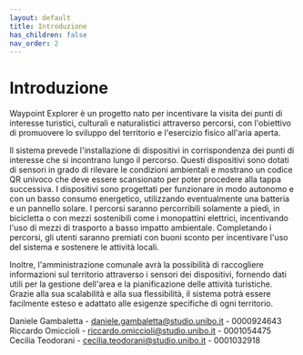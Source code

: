 ```yaml
---
layout: default
title: Introduzione
has_children: false
nav_order: 2
---
```


# Introduzione
Waypoint Explorer è un progetto nato per incentivare la visita dei punti di interesse turistici, culturali e naturalistici attraverso percorsi, con l'obiettivo di promuovere lo sviluppo del territorio e l'esercizio fisico all'aria aperta.

Il sistema prevede l'installazione di dispositivi in corrispondenza dei punti di interesse che si incontrano lungo il percorso. Questi dispositivi sono dotati di sensori in grado di rilevare le condizioni ambientali e mostrano un codice QR univoco che deve essere scansionato per poter procedere alla tappa successiva. I dispositivi sono progettati per funzionare in modo autonomo e con un basso consumo energetico, utilizzando eventualmente una batteria e un pannello solare. I percorsi saranno percorribili solamente a piedi, in bicicletta o con mezzi sostenibili come i monopattini elettrici, incentivando l'uso di mezzi di trasporto a basso impatto ambientale. Completando i percorsi, gli utenti saranno premiati con buoni sconto per incentivare l'uso del sistema e sostenere le attività locali.

Inoltre, l'amministrazione comunale avrà la possibilità di raccogliere informazioni sul territorio attraverso i sensori dei dispositivi, fornendo dati utili per la gestione dell'area e la pianificazione delle attività turistiche. Grazie alla sua scalabilità e alla sua flessibilità, il sistema potrà essere facilmente esteso e adattato alle esigenze specifiche di ogni territorio.

Daniele Gambaletta - daniele.gambaletta@studio.unibo.it - 0000924643\
Riccardo Omiccioli - riccardo.omiccioli@studio.unibo.it - 0001054475\
Cecilia Teodorani - cecilia.teodorani@studio.unibo.it - 0001032918